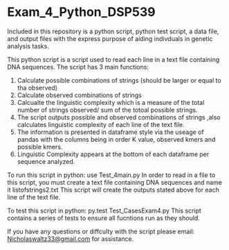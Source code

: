 # Exam_4_Python_DSP539

Included in this repository is a python script, python test script, a data file, and output files with the express purpose of aiding indivduals in genetic analysis tasks.


This python script is a script used to read each line in a text file containing DNA sequences. 
The script has 3 main functions:
1)  Calculate possible combinations of strings (should be larger or equal to tha observed)
2)  Calculate observed combinations of strings
3)  Calcualte the linguistic complexity which is a measure of the total number of strings observed/ sum of the totoal possible strings.
4)  The script outputs possible and observed combinations of strings ,also calculates linguistic complexity of each line of the text file.
5)  The information is presented in dataframe style via the useage of pandas with the columns being in order K value, observed kmers and possible kmers.
6)  Linguistic Complexity appears at the bottom of each dataframe per sequence analyzed.

To run this script in python: use Test_4main.py
In order to read in a file to this script, you must create a text file containing DNA sequences and name it listofstrings2.txt This script will create the outputs stated above for each line of the text file.

To test this script in python: py.test Test_CasesExam4.py
This script contains a series of tests to ensure all fucntions run as they should.

If you have any questions or diffculty with the script please email:
Nicholaswaltz33@gmail.com for assistance.

